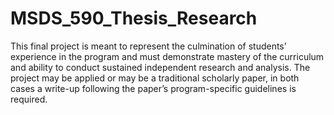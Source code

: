 # MSDS_590_Thesis_Research

This final project is meant to represent the culmination of students’ experience in the program and must demonstrate mastery of the curriculum and ability to conduct sustained independent research and analysis. The project may be applied or may be a traditional scholarly paper, in both cases a write-up following the paper’s program-specific guidelines is required.
